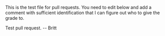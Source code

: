 This is the test file for pull requests. You need to edit below and add a comment with sufficient identification that I can figure out who to give the grade to. 

Test pull request. -- Britt

